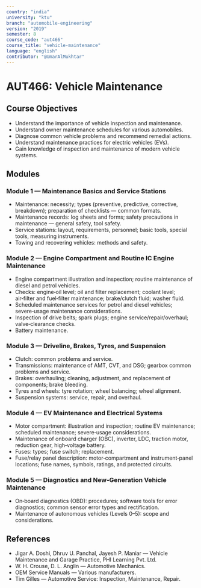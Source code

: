 ```yaml
---
country: "india"
university: "ktu"
branch: "automobile-engineering"
version: "2019"
semester: 8
course_code: "aut466"
course_title: "vehicle-maintenance"
language: "english"
contributor: "@UmarAlMukhtar"
---
```


# AUT466: Vehicle Maintenance

## Course Objectives

- Understand the importance of vehicle inspection and maintenance.
- Understand owner maintenance schedules for various automobiles.
- Diagnose common vehicle problems and recommend remedial actions.
- Understand maintenance practices for electric vehicles (EVs).
- Gain knowledge of inspection and maintenance of modern vehicle systems.

## Modules

### Module 1 — Maintenance Basics and Service Stations

- Maintenance: necessity; types (preventive, predictive, corrective, breakdown); preparation of checklists — common formats.
- Maintenance records: log sheets and forms; safety precautions in maintenance — general safety, tool safety.
- Service stations: layout, requirements, personnel; basic tools, special tools, measuring instruments.
- Towing and recovering vehicles: methods and safety.

### Module 2 — Engine Compartment and Routine IC Engine Maintenance

- Engine compartment illustration and inspection; routine maintenance of diesel and petrol vehicles.
- Checks: engine‑oil level; oil and filter replacement; coolant level; air‑filter and fuel‑filter maintenance; brake/clutch fluid; washer fluid.
- Scheduled maintenance services for petrol and diesel vehicles; severe‑usage maintenance considerations.
- Inspection of drive belts; spark plugs; engine service/repair/overhaul; valve‑clearance checks.
- Battery maintenance.

### Module 3 — Driveline, Brakes, Tyres, and Suspension

- Clutch: common problems and service.
- Transmissions: maintenance of AMT, CVT, and DSG; gearbox common problems and service.
- Brakes: overhauling; cleaning, adjustment, and replacement of components; brake bleeding.
- Tyres and wheels: tyre rotation; wheel balancing; wheel alignment.
- Suspension systems: service, repair, and overhaul.

### Module 4 — EV Maintenance and Electrical Systems

- Motor compartment: illustration and inspection; routine EV maintenance; scheduled maintenance; severe‑usage considerations.
- Maintenance of onboard charger (OBC), inverter, LDC, traction motor, reduction gear, high‑voltage battery.
- Fuses: types; fuse switch; replacement.
- Fuse/relay panel description: motor‑compartment and instrument‑panel locations; fuse names, symbols, ratings, and protected circuits.

### Module 5 — Diagnostics and New‑Generation Vehicle Maintenance

- On‑board diagnostics (OBD): procedures; software tools for error diagnostics; common sensor error types and rectification.
- Maintenance of autonomous vehicles (Levels 0–5): scope and considerations.

## References

- Jigar A. Doshi, Dhruv U. Panchal, Jayesh P. Maniar — Vehicle Maintenance and Garage Practice, PHI Learning Pvt. Ltd.
- W. H. Crouse, D. L. Anglin — Automotive Mechanics.
- OEM Service Manuals — Various manufacturers.
- Tim Gilles — Automotive Service: Inspection, Maintenance, Repair.
